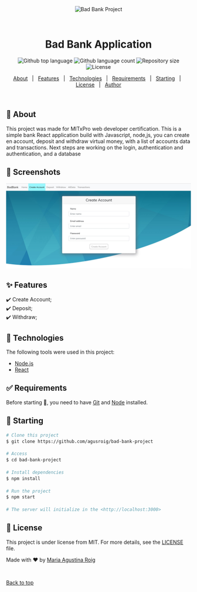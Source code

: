 <div align="center" id="top"> 
  <img src="./.github/app.gif" alt="Bad Bank Project" />

  &#xa0;

  <!-- <a href="https://badbankproject.netlify.app">Demo</a> -->
</div>

<h1 align="center">Bad Bank Application</h1>

<p align="center">
  <img alt="Github top language" src="https://img.shields.io/github/languages/top/agusroig/bad-bank-project?color=56BEB8">

  <img alt="Github language count" src="https://img.shields.io/github/languages/count/agusroig/bad-bank-project?color=56BEB8">

  <img alt="Repository size" src="https://img.shields.io/github/repo-size/agusroig/bad-bank-project?color=56BEB8">

  <img alt="License" src="https://img.shields.io/github/license/agusroig/bad-bank-project?color=56BEB8">

  <!-- <img alt="Github issues" src="https://img.shields.io/github/issues/agusroig/bad-bank-project?color=56BEB8" /> -->

  <!-- <img alt="Github forks" src="https://img.shields.io/github/forks/agusroig/bad-bank-project?color=56BEB8" /> -->

  <!-- <img alt="Github stars" src="https://img.shields.io/github/stars/agusroig/bad-bank-project?color=56BEB8" /> -->
</p>

<!-- Status -->

<!-- <h4 align="center"> 
	🚧  Bad Bank Project 🚀 Under construction...  🚧
</h4> 

<hr> -->

<p align="center">
  <a href="#dart-about">About</a> &#xa0; | &#xa0; 
  <a href="#sparkles-features">Features</a> &#xa0; | &#xa0;
  <a href="#rocket-technologies">Technologies</a> &#xa0; | &#xa0;
  <a href="#white_check_mark-requirements">Requirements</a> &#xa0; | &#xa0;
  <a href="#checkered_flag-starting">Starting</a> &#xa0; | &#xa0;
  <a href="#memo-license">License</a> &#xa0; | &#xa0;
  <a href="https://github.com/agusroig" target="_blank">Author</a>
</p>

<br>

## :dart: About ##

This project was made for MITxPro web developer certification. This is a simple bank React application build with Javascript, node,js, you can create en account, deposit and withdraw virtual money, with a list of accounts data and transactions. Next steps are working on the login, authentication and authentication, and a database

## :dart: Screenshots ##
![Screenshot](create-account.jpg)

## :sparkles: Features ##

:heavy_check_mark: Create Account;\
:heavy_check_mark: Deposit;\
:heavy_check_mark: Withdraw;

## :rocket: Technologies ##

The following tools were used in this project:

- [Node.js](https://nodejs.org/en/)
- [React](https://pt-br.reactjs.org/)


## :white_check_mark: Requirements ##

Before starting :checkered_flag:, you need to have [Git](https://git-scm.com) and [Node](https://nodejs.org/en/) installed.

## :checkered_flag: Starting ##

```bash
# Clone this project
$ git clone https://github.com/agusroig/bad-bank-project

# Access
$ cd bad-bank-project

# Install dependencies
$ npm install

# Run the project
$ npm start

# The server will initialize in the <http://localhost:3000>
```


## :memo: License ##

This project is under license from MIT. For more details, see the [LICENSE](LICENSE.md) file.


Made with :heart: by <a href="https://github.com/agusroig" target="_blank">Maria Agustina Roig</a>

&#xa0;

<a href="#top">Back to top</a>
